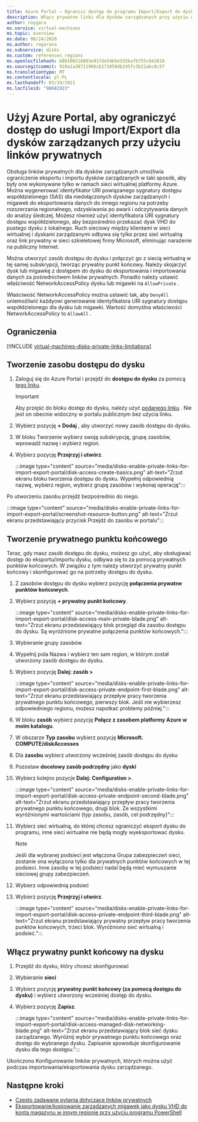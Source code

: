 ```yaml
---
title: Azure Portal — Ogranicz dostęp do programu Import/Export do dysków zarządzanych przy użyciu linków prywatnych
description: Włącz prywatne linki dla dysków zarządzanych przy użyciu Azure Portal. Umożliwienie bezpiecznego eksportowania i importowania dysków w sieci wirtualnej.
author: roygara
ms.service: virtual-machines
ms.topic: overview
ms.date: 08/24/2020
ms.author: rogarana
ms.subservice: disks
ms.custom: references_regions
ms.openlocfilehash: b80100216003e91fde54b5e555bafb755c942810
ms.sourcegitcommit: 910a1a38711966cb171050db245fc3b22abc8c5f
ms.translationtype: MT
ms.contentlocale: pl-PL
ms.lasthandoff: 03/19/2021
ms.locfileid: "98682923"
---
```

# <a name="use-the-azure-portal-to-restrict-importexport-access-for-managed-disks-with-private-links"></a>Użyj Azure Portal, aby ograniczyć dostęp do usługi Import/Export dla dysków zarządzanych przy użyciu linków prywatnych

Obsługa linków prywatnych dla dysków zarządzanych umożliwia ograniczenie eksportu i importu dysków zarządzanych w taki sposób, aby były one wykonywane tylko w ramach sieci wirtualnej platformy Azure. Można wygenerować identyfikator URI powiązanego sygnatury dostępu współdzielonego (SAS) dla niedołączonych dysków zarządzanych i migawek do eksportowania danych do innego regionu na potrzeby rozszerzania regionalnego, odzyskiwania po awarii i odczytywania danych do analizy śledczej. Możesz również użyć identyfikatora URI sygnatury dostępu współdzielonego, aby bezpośrednio przekazać dysk VHD do pustego dysku z lokalnego. Ruch sieciowy między klientami w sieci wirtualnej i dyskami zarządzanymi odbywa się tylko przez sieć wirtualną oraz link prywatny w sieci szkieletowej firmy Microsoft, eliminując narażenie na publiczny Internet.

Można utworzyć zasób dostępu do dysku i połączyć go z siecią wirtualną w tej samej subskrypcji, tworząc prywatny punkt końcowy. Należy skojarzyć dysk lub migawkę z dostępem do dysku do eksportowania i importowania danych za pośrednictwem linków prywatnych. Ponadto należy ustawić właściwość NetworkAccessPolicy dysku lub migawki na `AllowPrivate` . 

Właściwość NetworkAccessPolicy można ustawić tak, aby `DenyAll` uniemożliwić każdyowi generowanie identyfikatora URI sygnatury dostępu współdzielonego dla dysku lub migawki. Wartość domyślna właściwości NetworkAccessPolicy to `AllowAll` .

## <a name="limitations"></a>Ograniczenia

[!INCLUDE [virtual-machines-disks-private-links-limitations](../../includes/virtual-machines-disks-private-links-limitations.md)]


## <a name="create-a-disk-access-resource"></a>Tworzenie zasobu dostępu do dysku

1. Zaloguj się do Azure Portal i przejdź do **dostępu do dysku** za pomocą [tego linku](https://aka.ms/disksprivatelinks).

    > [!IMPORTANT]
    > Aby przejść do bloku dostęp do dysku, należy użyć [podanego linku](https://aka.ms/disksprivatelinks) . Nie jest on obecnie widoczny w portalu publicznym bez użycia linku.

1. Wybierz pozycję **+ Dodaj** , aby utworzyć nowy zasób dostępu do dysku.
1. W bloku Tworzenie wybierz swoją subskrypcję, grupę zasobów, wprowadź nazwę i wybierz region.
1. Wybierz pozycję **Przejrzyj i utwórz**.

    :::image type="content" source="media/disks-enable-private-links-for-import-export-portal/disk-access-create-basics.png" alt-text="Zrzut ekranu bloku tworzenia dostępu do dysku. Wypełnij odpowiednią nazwę, wybierz region, wybierz grupę zasobów i wykonaj operację":::

Po utworzeniu zasobu przejdź bezpośrednio do niego.

:::image type="content" source="media/disks-enable-private-links-for-import-export-portal/screenshot-resource-button.png" alt-text="Zrzut ekranu przedstawiający przycisk Przejdź do zasobu w portalu":::

## <a name="create-a-private-endpoint"></a>Tworzenie prywatnego punktu końcowego

Teraz, gdy masz zasób dostępu do dysku, możesz go użyć, aby obsługiwać dostęp do eksportu/importu dysku, odbywa się to za pomocą prywatnych punktów końcowych. W związku z tym należy utworzyć prywatny punkt końcowy i skonfigurować go na potrzeby dostępu do dysku.

1. Z zasobów dostępu do dysku wybierz pozycję **połączenia prywatne punktów końcowych**.
1. Wybierz pozycję **+ prywatny punkt końcowy**.

    :::image type="content" source="media/disks-enable-private-links-for-import-export-portal/disk-access-main-private-blade.png" alt-text="Zrzut ekranu przedstawiający blok przegląd dla zasobu dostępu do dysku. Są wyróżnione prywatne połączenia punktów końcowych.":::

1. Wybieranie grupy zasobów
1. Wypełnij pola Nazwa i wybierz ten sam region, w którym został utworzony zasób dostępu do dysku.
1. Wybierz pozycję **Dalej: zasób >**

    :::image type="content" source="media/disks-enable-private-links-for-import-export-portal/disk-access-private-endpoint-first-blade.png" alt-text="Zrzut ekranu przedstawiający przepływ pracy tworzenia prywatnego punktu końcowego, pierwszy blok. Jeśli nie wybierzesz odpowiedniego regionu, możesz napotkać problemy później.":::

1. W bloku **zasób** wybierz pozycję **Połącz z zasobem platformy Azure w moim katalogu**.
1. W obszarze **Typ zasobu** wybierz pozycję **Microsoft. COMPUTE/diskAccesses**
1. Dla **zasobu** wybierz utworzony wcześniej zasób dostępu do dysku
1. Pozostaw **docelowy zasób podrzędny** jako **dyski**
1. Wybierz kolejno pozycje **Dalej: Configuration >**.

    :::image type="content" source="media/disks-enable-private-links-for-import-export-portal/disk-access-private-endpoint-second-blade.png" alt-text="Zrzut ekranu przedstawiający przepływ pracy tworzenia prywatnego punktu końcowego, drugi blok. Ze wszystkimi wyróżnionymi wartościami (typ zasobu, zasób, cel podrzędny)":::

1. Wybierz sieć wirtualną, do której chcesz ograniczyć eksport dysku do programu, inne sieci wirtualne nie będą mogły wyeksportować dysku.

    > [!NOTE]
    > Jeśli dla wybranej podsieci jest włączona Grupa zabezpieczeń sieci, zostanie ona wyłączona tylko dla prywatnych punktów końcowych w tej podsieci. Inne zasoby w tej podsieci nadal będą mieć wymuszanie sieciowej grupy zabezpieczeń.

1. Wybierz odpowiednią podsieć
1. Wybierz pozycję **Przejrzyj i utwórz**.

    :::image type="content" source="media/disks-enable-private-links-for-import-export-portal/disk-access-private-endpoint-third-blade.png" alt-text="Zrzut ekranu przedstawiający prywatny przepływ pracy tworzenia punktów końcowych, trzeci blok. Wyróżniono sieć wirtualną i podsieć.":::

## <a name="enable-private-endpoint-on-your-disk"></a>Włącz prywatny punkt końcowy na dysku

1. Przejdź do dysku, który chcesz skonfigurować
1. Wybieranie **sieci**
1. Wybierz pozycję **prywatny punkt końcowy (za pomocą dostępu do dysku)** i wybierz utworzony wcześniej dostęp do dysku.
1. Wybierz pozycję **Zapisz**.

    :::image type="content" source="media/disks-enable-private-links-for-import-export-portal/disk-access-managed-disk-networking-blade.png" alt-text="Zrzut ekranu przedstawiający blok sieć dysku zarządzanego. Wyróżnij wybór prywatnego punktu końcowego oraz dostęp do wybranego dysku. Zapisanie spowoduje skonfigurowanie dysku dla tego dostępu.":::

Ukończono Konfigurowanie linków prywatnych, których można użyć podczas importowania/eksportowania dysku zarządzanego.

## <a name="next-steps"></a>Następne kroki

- [Często zadawane pytania dotyczące linków prywatnych](./faq-for-disks.md#private-links-for-securely-exporting-and-importing-managed-disks)
- [Eksportowanie/kopiowanie zarządzanych migawek jako dysku VHD do konta magazynu w innym regionie przy użyciu programu PowerShell](/previous-versions/azure/virtual-machines/scripts/virtual-machines-powershell-sample-copy-snapshot-to-storage-account)